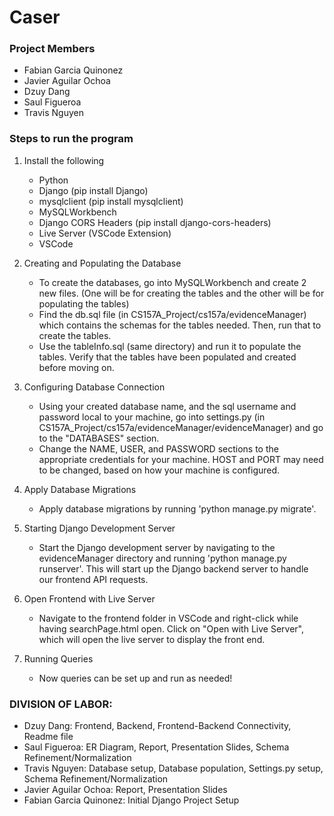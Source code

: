 # Caser
### Project Members
- Fabian Garcia Quinonez
- Javier Aguilar Ochoa
- Dzuy Dang
- Saul Figueroa
- Travis Nguyen

### Steps to run the program
1. Install the following
   - Python
   - Django (pip install Django)
   - mysqlclient (pip install mysqlclient)
   - MySQLWorkbench
   - Django CORS Headers (pip install django-cors-headers)
   - Live Server (VSCode Extension)
   - VSCode

2. Creating and Populating the Database
   -  To create the databases, go into MySQLWorkbench and create 2 new files. (One will be for creating the tables and the other will be for populating the tables)
   -  Find the db.sql file (in CS157A_Project/cs157a/evidenceManager) which contains the schemas for the tables needed. Then, run that to create the tables.
   -  Use the tableInfo.sql (same directory) and run it to populate the tables. Verify that the tables have been populated and created before moving on.

3. Configuring Database Connection
   -  Using your created database name, and the sql username and password local to your machine, go into settings.py (in CS157A_Project/cs157a/evidenceManager/evidenceManager) and go to the "DATABASES" section.
   -  Change the NAME, USER, and PASSWORD sections to the appropriate credentials for your machine. HOST and PORT may need to be changed, based on  how your machine is configured.

4. Apply Database Migrations
   - Apply database migrations by running 'python manage.py migrate'.
5. Starting Django Development Server
   - Start the Django development server by navigating to the evidenceManager directory and running 'python manage.py runserver'. This will start up the Django backend server to handle our frontend API requests.
6. Open Frontend with Live Server
   - Navigate to the frontend folder in VSCode and right-click while having searchPage.html open. Click on "Open with Live Server", which will open the live server to display the front end.
7. Running Queries
    - Now queries can be set up and run as needed!

### DIVISION OF LABOR:
   - Dzuy Dang: Frontend, Backend, Frontend-Backend Connectivity, Readme file
   - Saul Figueroa: ER Diagram, Report, Presentation Slides, Schema Refinement/Normalization
   - Travis Nguyen: Database setup, Database population, Settings.py setup, Schema Refinement/Normalization
   - Javier Aguilar Ochoa: Report, Presentation Slides
   - Fabian Garcia Quinonez: Initial Django Project Setup
